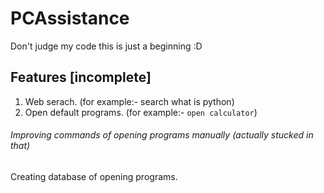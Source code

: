 # PCAssistance


Don't judge my code this is just a beginning :D

## Features [incomplete]
1. Web serach. (for example:- search what is python)
2. Open default programs. (for example:- `open calculator`)

###### Improving commands of opening programs manually (actually stucked in that)
Creating database of opening programs.
